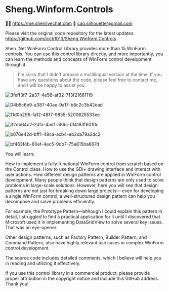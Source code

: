 # Sheng.Winform.Controls

🙋‍♂️ https://me.shenlivechat.com
📨 cao.silhouette@gmail.com

Please visit the original code repository for the latest updates: https://github.com/iccb1013/Sheng.Winform.Controls .

Shen .Net WinForm Control Library provides more than 15 WinForm controls. You can use this control library directly, and more importantly, you can learn the methods and concepts of WinForm control development through it.

> I'm sorry that I didn't prepare a multilingual version at the time. If you have any questions about the code, please feel free to contact me, and I will be happy to assist you.

![3feff3f7-2a37-4e56-af32-713f21681119](https://github.com/user-attachments/assets/37acdfd0-614e-4d13-a39f-be91d7d91430)

![04b5c6e9-a387-40ae-9a17-b8c2c3b42ead](https://github.com/user-attachments/assets/805d7754-285e-4616-9c63-b01b1d14564d)

![11d0b296-fa12-4817-9855-5200625533ee](https://github.com/user-attachments/assets/1ca87d85-408b-4842-a1f2-3f065be9ffb9)

![32db64c2-2dfa-4ad1-a86c-0f4183f6010c](https://github.com/user-attachments/assets/410537fb-e5e2-4f0a-bac3-c34893ee40f3)

![b076e42d-bff1-49ca-acb4-eb2da79a2dc2](https://github.com/user-attachments/assets/71664a7f-c3a0-41a6-8138-2ee8f875bd91)

![bf463f4b-60ef-4ec5-9db7-75a815ba667d](https://github.com/user-attachments/assets/70bc5c56-a21a-420d-8466-616fdc5e0c7e)


You will learn:

How to implement a fully functional WinForm control from scratch based on the Control class.
How to use the GDI+ drawing interface and interact with user actions.
How different design patterns are applied in WinForm control development.
Many people think that design patterns are only used to solve problems in large-scale solutions. However, here you will see that design patterns are not just for breaking down large projects— even for developing a single WinForm control, a well-structured design pattern can help you decompose and solve problems efficiently.

For example, the Prototype Pattern—although I could explain this pattern in detail, I struggled to find a practical application for it until I discovered that Microsoft used it in implementing DataGridView to solve several key issues. That was an eye-opener.

Other design patterns, such as Factory Pattern, Builder Pattern, and Command Pattern, also have highly relevant use cases in complex WinForm control development.

The source code includes detailed comments, which I believe will help you in reading and utilizing it effectively.

If you use this control library in a commercial product, please provide proper attribution in the copyright notice and include this GitHub address. Thank you!

